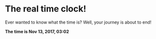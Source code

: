 # The real time clock!

Ever wanted to know what the time is? Well, your journey is about to end!

**The time is Nov 13, 2017, 03:02**